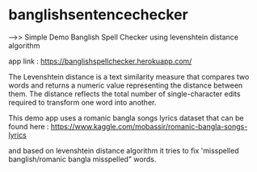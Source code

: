 # banglishsentencechecker

-->> Simple Demo Banglish Spell Checker using levenshtein distance algorithm

app link : https://banglishspellchecker.herokuapp.com/

The Levenshtein distance is a text similarity measure that compares two words and returns a numeric value representing the distance between them. The distance reflects the total number of single-character edits required to transform one word into another.


This demo app uses a romanic bangla songs lyrics dataset that can be found here : https://www.kaggle.com/mobassir/romanic-bangla-songs-lyrics

and based on levenshtein distance algorithm it tries to fix 'misspelled banglish/romanic bangla misspelled"  words.
